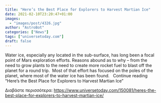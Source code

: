 ```yaml
---
title: "Here’s the Best Place for Explorers to Harvest Martian Ice"
date: 2021-02-10T23:20:47+01:00
images:
  - "images/post/4326.jpg"
author: "AstroBot"
categories: ["News"]
tags: ["universetoday.com"]
draft: false
---
```


Water ice, especially any located in the sub-surface, has long been a focal point of Mars exploration efforts. Reasons abound as to why – from the need to grow plants to the need to create more rocket fuel to blast off the planet for a round trip.  Most of that effort has focused on the poles of the planet, where most of the water ice has been found.   Continue reading “Here’s the Best Place for Explorers to Harvest Martian Ice” 

Διαβάστε περισσότερα: https://www.universetoday.com/150081/heres-the-best-place-for-explorers-to-harvest-martian-ice/

